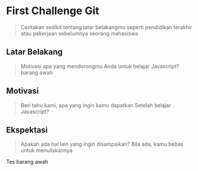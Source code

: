 # First Challenge Git

> Ceritakan sedikit tentang latar belakangmu seperti pendidikan terakhir atau pekerjaan sebelumnya
> seorang mahasiswa

## Latar Belakang

> Motivasi apa yang mendorongmu Anda untuk belajar Javascript?
> barang awah
## Motivasi

> Beri tahu kami, apa yang ingin kamu dapatkan Setelah belajar Javascript?

## Ekspektasi

> Apakah ada hal lain yang ingin disampaikan? Bila ada, kamu bebas untuk menuliskannya

Tes
barang awah

